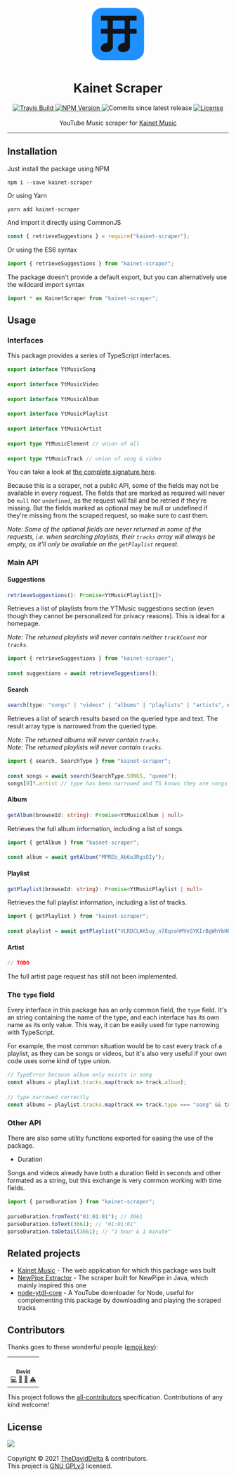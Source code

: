 <div align="center">
    <img src="img/logo.svg" width="128">
    <h1>Kainet Scraper</h1>
    <div>
        <a href="https://travis-ci.com/TheDavidDelta/kainet-scraper">
            <img src="https://travis-ci.com/TheDavidDelta/kainet-scraper.svg?branch=main" alt="Travis Build">
        </a>
        <a href="https://npmjs.com/package/kainet-scraper">
            <img alt="NPM Version" src="https://img.shields.io/npm/v/kainet-scraper">
        </a>
        <img alt="Commits since latest release" src="https://img.shields.io/github/commits-since/TheDavidDelta/kainet-scraper/v1.2.4?color=20B2AA">
        <a href="./LICENSE">
            <img src="https://img.shields.io/github/license/TheDavidDelta/kainet-scraper" alt="License">
        </a>
    </div>
    <br />
    YouTube Music scraper for <a href="https://github.com/TheDavidDelta/kainet-music" target="_blank">Kainet Music</a>
    <hr />
</div>

## Installation

Just install the package using NPM

```shell
npm i --save kainet-scraper
```

Or using Yarn

```shell
yarn add kainet-scraper
```

And import it directly using CommonJS

```javascript
const { retrieveSuggestions } = require("kainet-scraper");
```

Or using the ES6 syntax

```javascript
import { retrieveSuggestions } from "kainet-scraper";
```

The package doesn't provide a default export, but you can alternatively use the wildcard import syntax

```javascript
import * as KainetScraper from "kainet-scraper";
```


## Usage

### Interfaces

This package provides a series of TypeScript interfaces.

```typescript
export interface YtMusicSong 

export interface YtMusicVideo

export interface YtMusicAlbum

export interface YtMusicPlaylist

export interface YtMusicArtist

export type YtMusicElement // union of all

export type YtMusicTrack // union of song & video
```

You can take a look at [the complete signature here](./src/utils/interfaces.ts).

Because this is a scraper, not a public API, some of the fields may not be available in every request. The fields that are marked as required will never be `null` nor `undefined`, as the request will fail and be retried if they're missing. But the fields marked as optional may be null or undefined if they're missing from the scraped request, so make sure to cast them.

*Note: Some of the optional fields are never returned in some of the requests, i.e. when searching playlists, their `tracks` array will always be empty, as it'll only be available on the `getPlaylist` request.*

### Main API

#### Suggestions

```typescript
retrieveSuggestions(): Promise<YtMusicPlaylist[]>
```

Retrieves a list of playlists from the YTMusic suggestions section (even though they cannot be personalized for privacy reasons). This is ideal for a homepage.

*Note: The returned playlists will never contain neither `trackCount` nor `tracks`.*

```typescript
import { retrieveSuggestions } from "kainet-scraper";

const suggestions = await retrieveSuggestions();
```

#### Search

```typescript
search(type: "songs" | "videos" | "albums" | "playlists" | "artists", query: string): Promise<YtMusicElement[]>
```

Retrieves a list of search results based on the queried type and text. The result array type is narrowed from the queried type.

*Note: The returned albums will never contain `tracks`.*  
*Note: The returned playlists will never contain `tracks`.*

```typescript
import { search, SearchType } from "kainet-scraper";

const songs = await search(SearchType.SONGS, "queen");
songs[0]?.artist // type has been narrowed and TS knows they are songs
```

#### Album

```typescript
getAlbum(browseId: string): Promise<YtMusicAlbum | null>
```

Retrieves the full album information, including a list of songs.

```typescript
import { getAlbum } from "kainet-scraper";

const album = await getAlbum("MPREb_Ab6a3RgiGIy");
```

#### Playlist

```typescript
getPlaylist(browseId: string): Promise<YtMusicPlaylist | null>
```

Retrieves the full playlist information, including a list of tracks.

```typescript
import { getPlaylist } from "kainet-scraper";

const playlist = await getPlaylist("VLRDCLAK5uy_n78qsohMVeSYKIrBgWhYbHPjcepbD8YZo");
```

#### Artist

```typescript
// TODO
```

The full artist page request has still not been implemented.

### The `type` field

Every interface in this package has an only common field, the `type` field. It's an string containing the name of the type, and each interface has its own name as its only value. This way, it can be easily used for type narrowing with TypeScript.

For example, the most common situation would be to cast every track of a playlist, as they can be songs or videos, but it's also very useful if your own code uses some kind of type union.

```typescript
// TypeError because album only exists in song
const albums = playlist.tracks.map(track => track.album);

// type narrowed correctly
const albums = playlist.tracks.map(track => track.type === "song" && track.album);
```

### Other API

There are also some utility functions exported for easing the use of the package.

+ Duration

Songs and videos already have both a duration field in seconds and other formated as a string, but this exchange is very common working with time fields.

```typescript
import { parseDuration } from "kainet-scraper";

parseDuration.fromText("01:01:01"); // 3661
parseDuration.toText(3661); // "01:01:01"
parseDuration.toDetail(3661); // "1 hour & 1 minute"
```


## Related projects

+ [Kainet Music](https://github.com/TheDavidDelta/kainet-music) - The web application for which this package was built
+ [NewPipe Extractor](https://github.com/TeamNewPipe/NewPipeExtractor) - The scraper built for NewPipe in Java, which mainly inspired this one
+ [node-ytdl-core](https://github.com/fent/node-ytdl-core) - A YouTube downloader for Node, useful for complementing this package by downloading and playing the scraped tracks


## Contributors

Thanks goes to these wonderful people ([emoji key](https://allcontributors.org/docs/en/emoji-key)):

<!-- ALL-CONTRIBUTORS-LIST:START - Do not remove or modify this section -->
<!-- prettier-ignore-start -->
<!-- markdownlint-disable -->
<table>
  <tr>
    <td align="center"><a href="https://thedaviddelta.com/"><img src="https://avatars.githubusercontent.com/u/6679900?v=4?s=100" width="100px;" alt=""/><br /><sub><b>David</b></sub></a><br /><a href="https://github.com/TheDavidDelta/kainet-scraper/commits?author=TheDavidDelta" title="Code">💻</a> <a href="https://github.com/TheDavidDelta/kainet-scraper/commits?author=TheDavidDelta" title="Documentation">📖</a> <a href="#design-TheDavidDelta" title="Design">🎨</a> <a href="https://github.com/TheDavidDelta/kainet-scraper/commits?author=TheDavidDelta" title="Tests">⚠️</a></td>
  </tr>
</table>

<!-- markdownlint-restore -->
<!-- prettier-ignore-end -->

<!-- ALL-CONTRIBUTORS-LIST:END -->

This project follows the [all-contributors](https://github.com/all-contributors/all-contributors) specification. Contributions of any kind welcome!


## License

[![](https://www.gnu.org/graphics/gplv3-with-text-136x68.png)](https://www.gnu.org/licenses/agpl-3.0.html)

Copyright © 2021 [TheDavidDelta](https://github.com/TheDavidDelta) & contributors.  
This project is [GNU GPLv3](./LICENSE) licensed.
